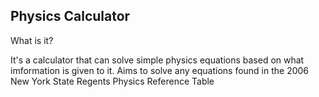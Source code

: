 Physics Calculator
---
What is it?

It's a calculator that can solve simple physics equations based on what imformation is given to it.
Aims to solve any equations found in the 2006 New York State Regents Physics Reference Table
